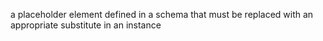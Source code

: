 a placeholder element defined in a schema that must be replaced with an appropriate substitute in an instance